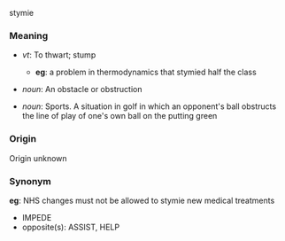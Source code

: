 stymie
### Meaning
+ _vt_: To thwart; stump
    + __eg__: a problem in thermodynamics that stymied half the class

+ _noun_: An obstacle or obstruction
+ _noun_: Sports. A situation in golf in which an opponent's ball obstructs the line of play of one's own ball on the putting green

### Origin

Origin unknown

### Synonym

__eg__: NHS changes must not be allowed to stymie new medical treatments

+ IMPEDE
+ opposite(s): ASSIST, HELP


